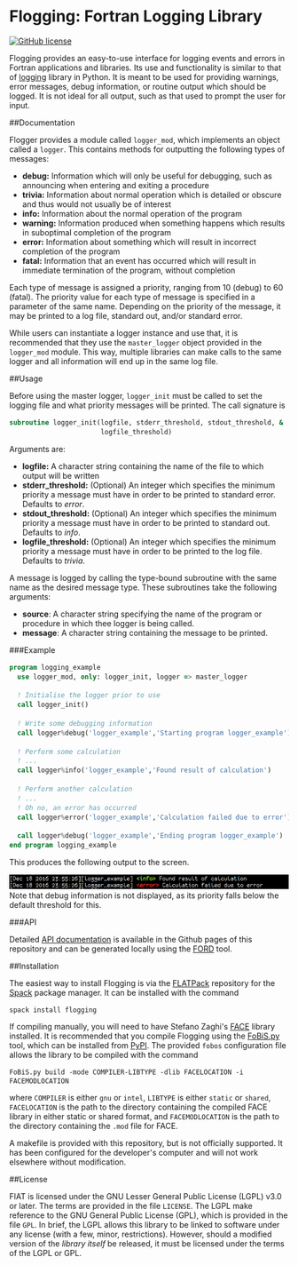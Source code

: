# Flogging: Fortran Logging Library
[![GitHub license](https://img.shields.io/badge/license-LGPL_v3-blue.svg)](./LICENSE)

Flogging provides an easy-to-use interface for logging events and
errors in Fortran applications and libraries. Its use and
functionality is similar to that of
[logging](https://docs.python.org/2/library/logging.html) library in
Python. It is meant to be used for providing warnings, error messages,
debug information, or routine output which should be logged. It is not
ideal for all output, such as that used to prompt the user for input.


##Documentation

Flogger provides a module called `logger_mod`, which implements an
object called a `logger`. This contains methods for outputting the
following types of messages:

- **debug:** Information which will only be useful for debugging, such
  as announcing when entering and exiting a procedure
- **trivia:** Information about normal operation which is detailed or
  obscure and thus would not usually be of interest
- **info:** Information about the normal operation of the program
- **warning:** Information produced when something happens which
  results in suboptimal completion of the program
- **error:** Information about something which will result in
  incorrect completion of the program
- **fatal:** Information that an event has occurred which will result
  in immediate termination of the program, without completion

Each type of message is assigned a priority, ranging from 10 (debug)
to 60 (fatal). The priority value for each type of message is
specified in a parameter of the same name. Depending on the priority
of the message, it may be printed to a log file, standard out, and/or
standard error.

While users can instantiate a logger instance and use that, it is
recommended that they use the `master_logger` object provided in the
`logger_mod` module. This way, multiple libraries can make calls to
the same logger and all information will end up in the same log file.

##Usage

Before using the master logger, `logger_init` must be called to set
the logging file and what priority messages will be printed. The
call signature is
```fortran
subroutine logger_init(logfile, stderr_threshold, stdout_threshold, &
	                   logfile_threshold)
```
Arguments are:

- **logfile:** A character string containing the name of the file to
  which output will be written
- **stderr_threshold:** (Optional) An integer which specifies the
  minimum priority a message must have in order to be printed to
  standard error. Defaults to *error*.
- **stdout_threshold:** (Optional) An integer which specifies the
  minimum priority a message must have in order to be printed to
  standard out. Defaults to *info*.
- **logfile_threshold:** (Optional) An integer which specifies the
  minimum priority a message must have in order to be printed to the
  log file. Defaults to *trivia*.

A message is logged by calling the type-bound subroutine with the same
name as the desired message type. These subroutines take the following
arguments:

- **source**: A character string specifying the name of the
  program or procedure in which thee logger is being called.
- **message**: A character string containing the message to be
  printed.

###Example

```fortran
program logging_example
  use logger_mod, only: logger_init, logger => master_logger

  ! Initialise the logger prior to use
  call logger_init()

  ! Write some debugging information
  call logger%debug('logger_example','Starting program logger_example')

  ! Perform some calculation
  ! ...
  call logger%info('logger_example','Found result of calculation')

  ! Perform another calculation
  ! ...
  ! Oh no, an error has occurred
  call logger%error('logger_example','Calculation failed due to error')

  call logger%debug('logger_example','Ending program logger_example')
end program logging_example
```

This produces the following output to the screen.

![Output from the example program above](https://github.com/cmacmackin/flogging/blob/master/sample-output.png)
Note that debug information is not displayed, as its priority falls
below the default threshold for this.

###API

Detailed [API documentation](https://cmacmackin.github.io/flogging) is
available in the Github pages of this repository and can be generated
locally using the [FORD](https://github.com/cmacmackin/ford) tool. 


##Installation

The easiest way to install Flogging is via the
[FLATPack](https://github.com/Fortran-FOSS-Programmers/FLATPack)
repository for the [Spack](https://spack.readthedocs.io/en/latest/)
package manager. It can be installed with the command
```
spack install flogging
```

If compiling manually, you will need to have Stefano Zaghi's
[FACE](https://github.com/szaghi/FACE) library installed. It is
recommended that you compile Flogging using the
[FoBiS.py](https://github.com/szaghi/FoBiS) tool, 
which can be installed from
[PyPI](https://pypi.python.org/pypi/FoBiS.py/). The provided `fobos`
configuration file allows the library to be compiled with the command
```
FoBiS.py build -mode COMPILER-LIBTYPE -dlib FACELOCATION -i FACEMODLOCATION
```
where `COMPILER` is either `gnu` or `intel`, `LIBTYPE` is either
`static` or `shared`, `FACELOCATION` is the path to the directory
containing the compiled FACE library in either static or shared
format, and `FACEMODLOCATION` is the path to the directory containing
the `.mod` file for FACE.

A makefile is provided with this repository, but is not officially
supported. It has been configured for the developer's computer and
will not work elsewhere without modification.


##License

FIAT is licensed under the GNU Lesser General Public License (LGPL) v3.0 or
later. The terms are provided in the file `LICENSE`. The LGPL make reference
to the GNU General Public License (GPL), which is provided in the file `GPL`.
In brief, the LGPL allows this library to be linked to software under any
license (with a few, minor, restrictions). However, should a modified version
of the _library itself_ be released, it must be licensed under the terms of
the LGPL or GPL.
